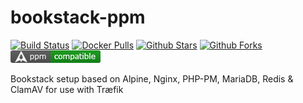 # bookstack-ppm
[![Build Status](https://cloud.drone.io/api/badges/JJTC-Containers/bookstack-ppm/status.svg)](https://cloud.drone.io/JJTC-Containers/bookstack-ppm)
[![Docker Pulls](https://img.shields.io/docker/pulls/jjtc/bookstack-ppm.svg?style=flat)](https://hub.docker.com/r/jjtc/bookstack-ppm/) 
[![Github Stars](https://img.shields.io/github/stars/jjtc-containers/bookstack-ppm.svg?style=flat)](https://github.com/jjtc-containers/bookstack-ppm) 
[![Github Forks](https://img.shields.io/github/forks/jjtc-containers/bookstack-ppm.svg?style=flat?label=github%20forks)](https://github.com/jjtc-containers/bookstack-ppm)
[![PPM Compatible](https://raw.githubusercontent.com/php-pm/ppm-badge/master/ppm-badge.png)](https://github.com/php-pm/php-pm)

Bookstack setup based on Alpine, Nginx, PHP-PM, MariaDB, Redis & ClamAV for use with Træfik